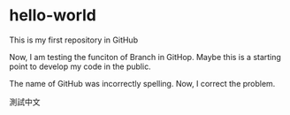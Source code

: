 # hello-world
This is my first repository in GitHub

Now, I am testing the funciton of Branch in GitHop. Maybe this is a starting point to develop my code in the public.

The name of GitHub was incorrectly spelling. Now, I correct the problem.

測試中文
